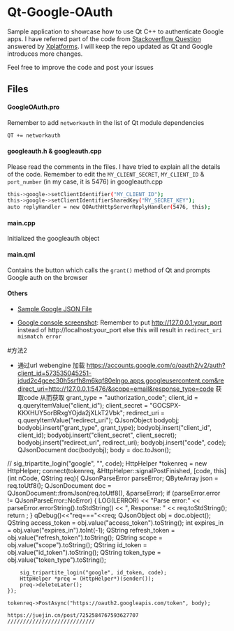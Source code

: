 # Qt-Google-OAuth

Sample application to showcase how to use Qt C++ to authenticate Google apps. I have referred part of the code from [Stackoverflow Question](https://stackoverflow.com/questions/48453550/how-to-create-a-login-page-using-qt-oauth) answered by [Xplatforms](https://stackoverflow.com/users/1047746/xplatforms). I will keep the repo updated as Qt and Google introduces more changes.

Feel free to improve the code and post your issues

## Files

#### GoogleOAuth.pro

Remember to add `networkauth` in the list of Qt module dependencies
```sh
QT += networkauth
```

#### googleauth.h & googleauth.cpp

Please read the comments in the files. I have tried to explain all the details of the code.
Remember to edit the `MY_CLIENT_SECRET`, `MY_CLIENT_ID` & `port_number` (in my case, it is 5476) in googleauth.cpp

```sh
this->google->setClientIdentifier("MY_CLIENT_ID");
this->google->setClientIdentifierSharedKey("MY_SECRET_KEY");
auto replyHandler = new QOAuthHttpServerReplyHandler(5476, this);
```

#### main.cpp

Initialized the googleauth object

#### main.qml

Contains the button which calls the `grant()` method of Qt and prompts Google auth on the browser

#### Others

-   [Sample Google JSON File](client_secret_452291785459-1ldhc2q2ahqfl7sv0mh1veuov740bj5f.apps.googleusercontent.com.json)

-   [Google console screenshot](GoogleConsole.png): Remember to put http://127.0.0.1:your_port instead of http://localhost:your_port else this will result in `redirect_uri mismatch error`


#方法2
-	通过url
	webengine 加载   https://accounts.google.com/o/oauth2/v2/auth?client_id=573535045251-jdud2c4gcec30h5srfh8m6kqf80elngo.apps.googleusercontent.com&redirect_uri=http://127.0.0.1:5476/&scope=email&response_type=code
	获取code
	从而获取
	    grant_type = "authorization_code";
    client_id = q.queryItemValue("client_id");
    client_secret = "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";
    redirect_uri = q.queryItemValue("redirect_uri");
    QJsonObject bodyobj;
    bodyobj.insert("grant_type", grant_type);
    bodyobj.insert("client_id", client_id);
    bodyobj.insert("client_secret", client_secret);
    bodyobj.insert("redirect_uri", redirect_uri);
    bodyobj.insert("code", code);
    QJsonDocument doc(bodyobj);
    body = doc.toJson();

//    sig_tripartite_login("google", "", code);
    HttpHelper *tokenreq = new HttpHelper;
    connect(tokenreq, &HttpHelper::signalPostFinished, [code, this](int nCode, QString req){
        QJsonParseError parseError;
        QByteArray json = req.toUtf8();
        QJsonDocument doc = QJsonDocument::fromJson(req.toUtf8(), &parseError);
        if (parseError.error != QJsonParseError::NoError)
        {
            LOG(LERROR) << "Parse error:" << parseError.errorString().toStdString() << ", Response: " << req.toStdString();
            return ;
        }
        qDebug()<<"req==="<<req;
        QJsonObject obj = doc.object();
        QString access_token = obj.value("access_token").toString();
        int expires_in = obj.value("expires_in").toInt(-1);
        QString refresh_token = obj.value("refresh_token").toString();
        QString scope = obj.value("scope").toString();
        QString id_token = obj.value("id_token").toString();
        QString token_type = obj.value("token_type").toString();

        sig_tripartite_login("google", id_token, code);
        HttpHelper *preq = (HttpHelper*)(sender());
        preq->deleteLater();
    });

    tokenreq->PostAsync("https://oauth2.googleapis.com/token", body);
	
	https://juejin.cn/post/7252584767593627707
	////////////////////////////
	